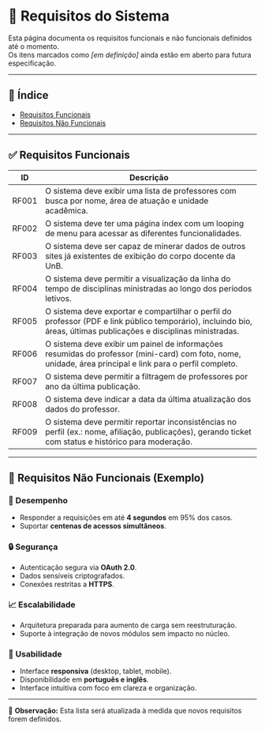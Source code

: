 # 📖 Requisitos do Sistema

Esta página documenta os requisitos funcionais e não funcionais definidos até o momento.  
Os itens marcados como *[em definição]* ainda estão em aberto para futura especificação.

---

## 📑 Índice

- [Requisitos Funcionais](#requisitos-funcionais)
- [Requisitos Não Funcionais](#requisitos-não-funcionais)

---

## ✅ Requisitos Funcionais

| ID     | Descrição                                                                 |
|--------|---------------------------------------------------------------------------|
| RF001  | O sistema deve exibir uma lista de professores com busca por nome, área de atuação e unidade acadêmica. |
| RF002  | O sistema deve ter uma página index com um looping de menu para acessar as diferentes funcionalidades. |
| RF003  | O sistema deve ser capaz de minerar dados de outros sites já existentes de exibição do corpo docente da UnB. |
| RF004  | O sistema deve permitir a visualização da linha do tempo de disciplinas ministradas ao longo dos períodos letivos. |
| RF005  |O sistema deve exportar e compartilhar o perfil do professor (PDF e link público temporário), incluindo bio, áreas, últimas publicações e disciplinas ministradas.                                                        |
| RF006  | O sistema deve exibir um painel de informações resumidas do professor (mini-card) com foto, nome, unidade, área principal e link para o perfil completo.                                                         |
| RF007  | O sistema deve permitir a filtragem de professores por ano da última publicação. |
| RF008  | O sistema deve indicar a data da última atualização dos dados do professor. |
| RF009  | O sistema deve permitir reportar inconsistências no perfil (ex.: nome, afiliação, publicações), gerando ticket com status e histórico para moderação.                                                         |

---

## 📜 Requisitos Não Funcionais (Exemplo)

### 🔧 Desempenho
- Responder a requisições em até **4 segundos** em 95% dos casos.  
- Suportar **centenas de acessos simultâneos**.  

### 🔒 Segurança
- Autenticação segura via **OAuth 2.0**.  
- Dados sensíveis criptografados.  
- Conexões restritas a **HTTPS**.  

### 📈 Escalabilidade
- Arquitetura preparada para aumento de carga  sem reestruturação.  
- Suporte à integração de novos módulos sem impacto no núcleo.  

### 🎨 Usabilidade
- Interface **responsiva** (desktop, tablet, mobile).  
- Disponibilidade em **português e inglês**.  
- Interface intuitiva com foco em clareza e organização.

---

📌 **Observação:** Esta lista será atualizada à medida que novos requisitos forem definidos.
